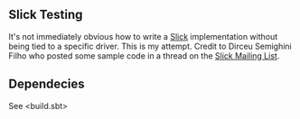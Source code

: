 ## Slick Testing

It's not immediately obvious how to write a [Slick](http://slick.typesafe.com/)
implementation without being tied to a specific driver. This is my attempt.
Credit to Dirceu Semighini Filho who posted some sample
code in a thread on the [Slick Mailing List](https://groups.google.com/forum/#!topic/scalaquery/BpPOj_NSOjc).

## Dependecies

See <build.sbt>
